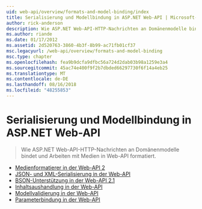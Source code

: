 ```yaml
---
uid: web-api/overview/formats-and-model-binding/index
title: Serialisierung und Modellbindung in ASP.NET Web-API | Microsoft-Dokumentation
author: rick-anderson
description: Wie ASP.NET Web-API-HTTP-Nachrichten an Domänenmodelle bindet und Arbeiten mit Medien in Web-API formatiert.
ms.author: riande
ms.date: 01/17/2012
ms.assetid: 2d520763-3860-4b3f-8b99-ac71fb01cf37
msc.legacyurl: /web-api/overview/formats-and-model-binding
msc.type: chapter
ms.openlocfilehash: fea9b9dcfa9dfbc56a724d2dab03b98a1259e3a4
ms.sourcegitcommit: 45ac74e400f9f2b7dbded66297730f6f14a4eb25
ms.translationtype: MT
ms.contentlocale: de-DE
ms.lasthandoff: 08/16/2018
ms.locfileid: "48255853"
---
```

<a name="serialization-and-model-binding-in-aspnet-web-api"></a>Serialisierung und Modellbindung in ASP.NET Web-API
====================
> Wie ASP.NET Web-API-HTTP-Nachrichten an Domänenmodelle bindet und Arbeiten mit Medien in Web-API formatiert.


- [Medienformatierer in der Web-API 2](media-formatters.md)
- [JSON- und XML-Serialisierung in der Web-API](json-and-xml-serialization.md)
- [BSON-Unterstützung in der Web-API 2.1](bson-support-in-web-api-21.md)
- [Inhaltsaushandlung in der Web-API](content-negotiation.md)
- [Modellvalidierung in der Web-API](model-validation-in-aspnet-web-api.md)
- [Parameterbindung in der Web-API](parameter-binding-in-aspnet-web-api.md)
